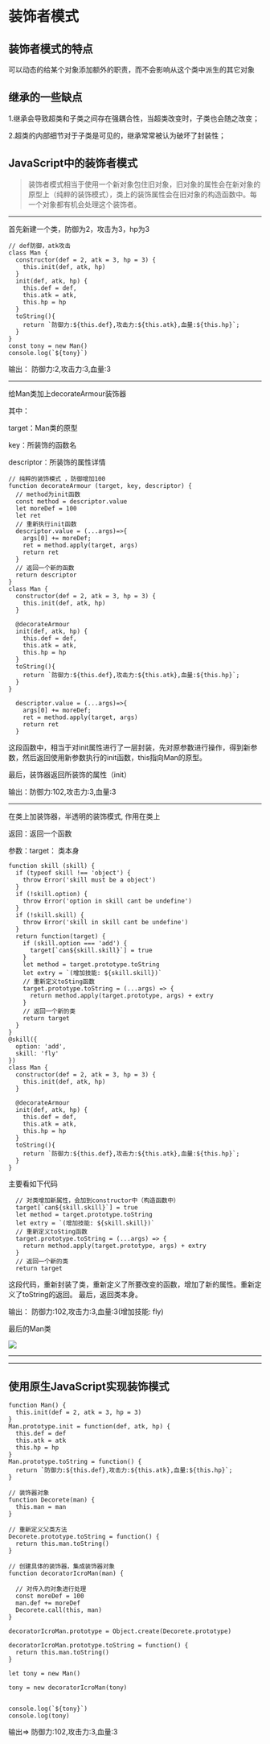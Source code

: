 # 装饰者模式

## 装饰者模式的特点

可以动态的给某个对象添加额外的职责，而不会影响从这个类中派生的其它对象

## 继承的一些缺点

1.继承会导致超类和子类之间存在强耦合性，当超类改变时，子类也会随之改变；

2.超类的内部细节对于子类是可见的，继承常常被认为破坏了封装性；

## JavaScript中的装饰者模式

> 装饰者模式相当于使用一个新对象包住旧对象，旧对象的属性会在新对象的原型上（纯粹的装饰模式），类上的装饰属性会在旧对象的构造函数中。每一个对象都有机会处理这个装饰者。

***
首先新建一个类，防御为2，攻击为3，hp为3

    // def防御，atk攻击
    class Man {
      constructor(def = 2, atk = 3, hp = 3) {
        this.init(def, atk, hp)
      }
      init(def, atk, hp) {
        this.def = def,
        this.atk = atk,
        this.hp = hp
      }
      toString(){
        return `防御力:${this.def},攻击力:${this.atk},血量:${this.hp}`;
      }
    }
    const tony = new Man()
    console.log(`${tony}`)


输出： 防御力:2,攻击力:3,血量:3

***
给Man类加上decorateArmour装饰器

其中： 

target：Man类的原型

key：所装饰的函数名

descriptor：所装饰的属性详情

    // 纯粹的装饰模式 ，防御增加100
    function decorateArmour (target, key, descriptor) {
      // method为init函数
      const method = descriptor.value
      let moreDef = 100
      let ret
      // 重新执行init函数 
      descriptor.value = (...args)=>{
        args[0] += moreDef;
        ret = method.apply(target, args)
        return ret
      }
      // 返回一个新的函数
      return descriptor
    }
    class Man {
      constructor(def = 2, atk = 3, hp = 3) {
        this.init(def, atk, hp)
      }
      
      @decorateArmour
      init(def, atk, hp) {
        this.def = def,
        this.atk = atk,
        this.hp = hp
      }
      toString(){
        return `防御力:${this.def},攻击力:${this.atk},血量:${this.hp}`;
      }
    }

      descriptor.value = (...args)=>{
        args[0] += moreDef;
        ret = method.apply(target, args)
        return ret
      }

这段函数中，相当于对init属性进行了一层封装，先对原参数进行操作，得到新参数，然后返回使用新参数执行的init函数，this指向Man的原型。

最后，装饰器返回所装饰的属性（init）

输出：防御力:102,攻击力:3,血量:3

***

在类上加装饰器，半透明的装饰模式, 作用在类上

返回：返回一个函数

参数：target： 类本身

    function skill (skill) {
      if (typeof skill !== 'object') {
        throw Error('skill must be a object')
      }
      if (!skill.option) {
        throw Error('option in skill cant be undefine')
      }
      if (!skill.skill) {
        throw Error('skill in skill cant be undefine')
      }
      return function(target) {
        if (skill.option === 'add') {
          target[`can${skill.skill}`] = true
        }
        let method = target.prototype.toString
        let extry = `(增加技能: ${skill.skill})`
        // 重新定义toSting函数
        target.prototype.toString = (...args) => {
          return method.apply(target.prototype, args) + extry
        }
        // 返回一个新的类
        return target
      }
    }
    @skill({
      option: 'add',
      skill: 'fly'
    })
    class Man {
      constructor(def = 2, atk = 3, hp = 3) {
        this.init(def, atk, hp)
      }
      
      @decorateArmour
      init(def, atk, hp) {
        this.def = def,
        this.atk = atk,
        this.hp = hp
      }
      toString(){
        return `防御力:${this.def},攻击力:${this.atk},血量:${this.hp}`;
      }
    }

主要看如下代码

      // 对类增加新属性，会加到constructor中（构造函数中）
      target[`can${skill.skill}`] = true
      let method = target.prototype.toString
      let extry = `(增加技能: ${skill.skill})`
      // 重新定义toSting函数
      target.prototype.toString = (...args) => {
        return method.apply(target.prototype, args) + extry
      }
      // 返回一个新的类
      return target

这段代码，重新封装了类，重新定义了所要改变的函数，增加了新的属性。重新定义了toString的返回。
最后，返回类本身。

输出： 防御力:102,攻击力:3,血量:3(增加技能: fly)

最后的Man类

<img src="./final_target.png"></img>


***

***

## 使用原生JavaScript实现装饰模式

```
function Man() {
  this.init(def = 2, atk = 3, hp = 3)
}
Man.prototype.init = function(def, atk, hp) {
  this.def = def
  this.atk = atk
  this.hp = hp
}
Man.prototype.toString = function() {
  return `防御力:${this.def},攻击力:${this.atk},血量:${this.hp}`;
}

// 装饰器对象
function Decorete(man) {
  this.man = man
} 

// 重新定义父类方法
Decorete.prototype.toString = function() {
  return this.man.toString()
}

// 创建具体的装饰器，集成装饰器对象
function decoratorIcroMan(man) {

  // 对传入的对象进行处理
  const moreDef = 100
  man.def += moreDef
  Decorete.call(this, man)
}

decoratorIcroMan.prototype = Object.create(Decorete.prototype)

decoratorIcroMan.prototype.toString = function() {
  return this.man.toString()
}

let tony = new Man()

tony = new decoratorIcroMan(tony)


console.log(`${tony}`)
console.log(tony)

```

输出=> 防御力:102,攻击力:3,血量:3